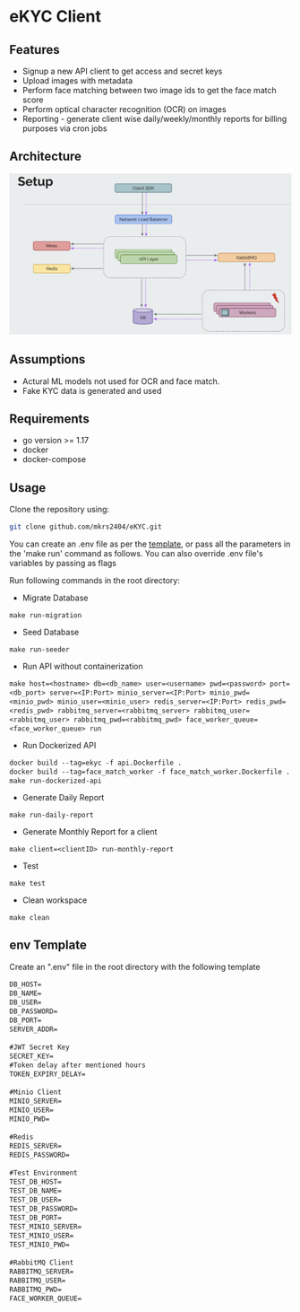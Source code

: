 # eKYC Client

## Features

- Signup a new API client to get access and secret keys
- Upload images with metadata
- Perform face matching between two image ids to get the face match score
- Perform optical character recognition (OCR) on images
- Reporting - generate client wise daily/weekly/monthly reports for billing purposes via cron jobs

## Architecture

![](/app/assets/architecture.png)

## Assumptions

- Actural ML models not used for OCR and face match.
- Fake KYC data is generated and used

## Requirements

- go version >= 1.17
- docker
- docker-compose

## Usage

Clone the repository using:

```bash
git clone github.com/mkrs2404/eKYC.git
```

You can create an .env file as per the [template](#env-template), or pass all the parameters in the 'make run' command as follows. You can also override .env file's variables by passing as flags

Run following commands in the root directory:

- Migrate Database
  
```
make run-migration
```

- Seed Database
  
```
make run-seeder
```

- Run API without containerization

```
make host=<hostname> db=<db_name> user=<username> pwd=<password> port=<db_port> server=<IP:Port> minio_server=<IP:Port> minio_pwd=<minio_pwd> minio_user=<minio_user> redis_server=<IP:Port> redis_pwd= <redis_pwd> rabbitmq_server=<rabbitmq_server> rabbitmq_user=<rabbitmq_user> rabbitmq_pwd=<rabbitmq_pwd> face_worker_queue=<face_worker_queue> run
```

- Run Dockerized API

```
docker build --tag=ekyc -f api.Dockerfile .
docker build --tag=face_match_worker -f face_match_worker.Dockerfile .
make run-dockerized-api
```

- Generate Daily Report
  
```
make run-daily-report
```

- Generate Monthly Report for a client
  
```
make client=<clientID> run-monthly-report
```

- Test

```
make test
```

- Clean workspace

```
make clean
```

## env Template

Create an ".env" file in the root directory with the following template

```
DB_HOST=
DB_NAME=
DB_USER=
DB_PASSWORD=
DB_PORT=
SERVER_ADDR=

#JWT Secret Key
SECRET_KEY=
#Token delay after mentioned hours
TOKEN_EXPIRY_DELAY=

#Minio Client
MINIO_SERVER=
MINIO_USER=
MINIO_PWD=

#Redis
REDIS_SERVER=
REDIS_PASSWORD=

#Test Environment
TEST_DB_HOST=
TEST_DB_NAME=
TEST_DB_USER=
TEST_DB_PASSWORD=
TEST_DB_PORT=
TEST_MINIO_SERVER=
TEST_MINIO_USER=
TEST_MINIO_PWD=

#RabbitMQ Client
RABBITMQ_SERVER=
RABBITMQ_USER=
RABBITMQ_PWD=
FACE_WORKER_QUEUE=
```
